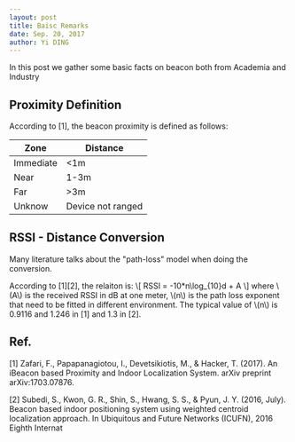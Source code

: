 ```yaml
--- 
layout: post
title: Baisc Remarks
date: Sep. 20, 2017
author: Yi DING
---
```

[comment]: # (Some basic facts about beaocn)

In this post we gather some basic facts on beacon both from Academia and Industry

## Proximity Definition
According to [1], the beacon proximity is defined as follows:

|Zone       |Distance           |
|-------    |------             |
|Immediate  |<1m                |
|Near       |1-3m               |
|Far        |>3m                |
|Unknow     |Device not ranged  |


## RSSI - Distance Conversion
Many literature talks about the "path-loss" model when doing the conversion.

According to [1][2], the relaiton is:
\\[ RSSI = -10*n\log_{10}d + A \\]
where \\(A\\) is the received RSSI in dB at one meter, \\(n\\) is the path loss exponent that need to be fitted in different environment. The typical value of \\(n\\) is 0.9116 and 1.246 in [1] and 1.3 in [2].


## Ref.
[1] Zafari, F., Papapanagiotou, I., Devetsikiotis, M., & Hacker, T. (2017). An iBeacon based Proximity and Indoor Localization System. arXiv preprint arXiv:1703.07876.

[2] Subedi, S., Kwon, G. R., Shin, S., Hwang, S. S., & Pyun, J. Y. (2016, July). Beacon based indoor positioning system using weighted centroid localization approach. In Ubiquitous and Future Networks (ICUFN), 2016 Eighth Internat
